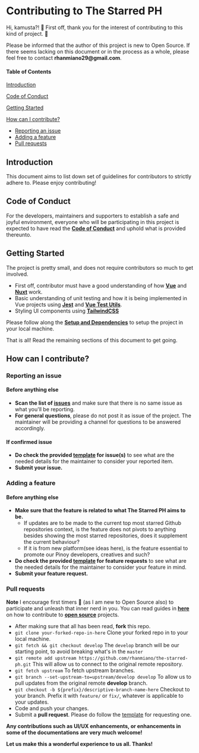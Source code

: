 # Contributing to The Starred PH

Hi, kamusta?! :raised_hands: First off, thank you for the interest of contributing to this kind of project. :raised_hands:

Please be informed that the author of this project is new to Open Source. If there seems lacking on this document or in the process as a whole, please feel free to contact __rhanmiano29@gmail.com__.

#### Table of Contents

[Introduction](#introduction)

[Code of Conduct](#code-of-conduct)

[Getting Started](#getting-started)

[How can I contribute?](#introduction)

- [Reporting an issue](#reporting-an-issue)
- [Adding a feature](#adding-a-feature)
- [Pull requests](#pull-requests)

## Introduction

This document aims to list down set of guidelines for contributors to strictly adhere to. Please enjoy contributing!

## Code of Conduct

For the developers, maintainers and supporters to establish a safe and joyful environment, everyone who will be participating in this project is expected to have read the **[Code of Conduct](https://github.com/rhanmiano/the-starred-ph/blob/master/.github/CODE_OF_CONDUCT.md)** and uphold what is provided thereunto.

## Getting Started

The project is pretty small, and does not require contributors so much to get involved.

- First off, contributor must have a good understanding of how **[Vue](https://vuejs.org/)** and **[Nuxt](https://nuxtjs.org/)** work.
- Basic understanding of unit testing and how it is being implemented in Vue projects using **[Jest](https://jestjs.io/)** and **[Vue Test Utils](https://vue-test-utils.vuejs.org/)**.
- Styling UI components using **[TailwindCSS](https://tailwindcss.com/)**

Please follow along the **[Setup and Dependencies](https://github.com/rhanmiano/the-starred-ph/tree/master#setup-and-dependencies)** to setup the project in your local machine.

That is all! Read the remaining sections of this document to get going.

## How can I contribute?

### Reporting an issue

#### Before anything else

- **Scan the list of [issues](https://github.com/rhanmiano/the-starred-ph/issues)** and make sure that there is no same issue as what you'll be reporting.
- **For general questions**, please do not post it as issue of the project. The maintainer will be providing a channel for questions to be answered accordingly.

#### If confirmed issue

- **Do check the provided [template](https://github.com/rhanmiano/the-starred-ph/blob/master/.github/templates/ISSUE_TEMPLATE/bug_report.md) for issue(s)** to see what are the needed details for the maintainer to consider your reported item.
- **Submit your issue.**

### Adding a feature

#### Before anything else

- **Make sure that the feature is related to what The Starred PH aims to be.**
  - If updates are to be made to the current top most starred Github repositories context, is the feature does not pivots to anything besides showing the most starred repositories, does it supplement the current behaviour?
  - If it is from new platform(see ideas here), is the feature essential to promote our Pinoy developers, creatives and such?
- **Do check the provided [template](https://github.com/rhanmiano/the-starred-ph/blob/master/.github/templates/ISSUE_TEMPLATE/feature_request.md) for feature requests** to see what are the needed details for the maintainer to consider your feature in mind.
- **Submit your feature request.**

### Pull requests

**Note** I encourage first timers :beginner: (as I am new to Open Source also) to participate and unleash that inner nerd in you. You can read guides in **[here](https://www.firsttimersonly.com/)** on how to contribute to **[open source](https://opensource.guide/)** projects.

- After making sure that all has been read, **fork** this repo.
- `git clone your-forked-repo-in-here` Clone your forked repo in to your local machine.
- `git fetch && git checkout develop` The `develop` branch will be our starting point, to avoid breaking what's in the `master`
- `git remote add upstream https://github.com/rhanmiano/the-starred-ph.git` This will allow us to connect to the original remote repository.
- `git fetch upstream` To fetch upstream branches.
- `git branch --set-upstream-to=upstream/develop develop` To allow us to pull updates from the original remote **develop** branch.
- `git checkout -b ${prefix}/descriptive-branch-name-here` Checkout to your branch. Prefix it with `feature/` or `fix/`, whatever is applicable to your updates.
- Code and push your changes.
- Submit a **pull request**. Please do follow the [template](https://github.com/rhanmiano/the-starred-ph/blob/master/.github/templates/PULL_REQUEST_TEMPLATE.md) for requesting one.

**Any contributions such as UI/UX enhancements, or enhancements in some of the documentations are very much welcome!**

**Let us make this a wonderful experience to us all. Thanks!**
